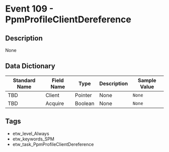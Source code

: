 # Event 109 - PpmProfileClientDereference

## Description
None

## Data Dictionary
|Standard Name|Field Name|Type|Description|Sample Value|
|---|---|---|---|---|
|TBD|Client|Pointer|None|`None`|
|TBD|Acquire|Boolean|None|`None`|

## Tags
* etw_level_Always
* etw_keywords_SPM
* etw_task_PpmProfileClientDereference